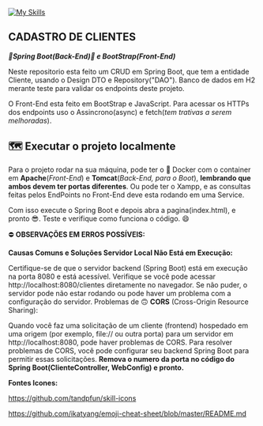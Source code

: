 
[![My Skills](https://skillicons.dev/icons?i=java,spring,javascript,bootstrap,docker&theme=light)](https://skillicons.dev)

CADASTRO DE CLIENTES
---

**_:green_heart:Spring Boot(Back-End):green_heart: e BootStrap(Front-End)_**


Neste repositorio esta feito um CRUD em Spring Boot, que tem a entidade Cliente, usando o Design DTO e Repository("DAO"). Banco de dados em H2 merante teste para validar os endpoints deste projeto.

O Front-End esta feito em BootStrap e JavaScript. Para acessar os HTTPs dos endpoints uso o Assincrono(async) e fetch(_tem trativas a serem melhoradas_).


:world_map: Executar o projeto localmente
---
Para o projeto rodar na sua máquina, pode ter o :whale: Docker com o container em **Apache**(_Front-End_) e **Tomcat**(_Back-End, para o Boot_), **lembrando que ambos devem ter portas diferentes**. Ou pode ter o Xampp, e as consultas feitas pelos EndPoints no Front-End deve esta rodando em uma Service.

Com isso execute o Spring Boot e depois abra a pagina(index.html), e pronto :sunglasses:. Teste e verifique como funciona o código. :smile:

:no_entry: **OBSERVAÇÕES EM ERROS POSSÍVEIS:**

**Causas Comuns e Soluções Servidor Local Não Está em Execução:**

Certifique-se de que o servidor backend (Spring Boot) está em execução na porta 8080 e está acessível. Verifique se você pode acessar http://localhost:8080/clientes diretamente no navegador. Se não puder, o servidor pode não estar rodando ou pode haver um problema com a configuração do servidor. Problemas de :upside_down_face: **CORS**  (Cross-Origin Resource Sharing):

Quando você faz uma solicitação de um cliente (frontend) hospedado em uma origem (por exemplo, file:// ou outra porta) para um servidor em http://localhost:8080, pode haver problemas de CORS. Para resolver problemas de CORS, você pode configurar seu backend Spring Boot para permitir essas solicitações. **Remova o numero da porta no código do Spring Boot(ClienteController, WebConfig) e pronto.**

**Fontes Icones:**

https://github.com/tandpfun/skill-icons

https://github.com/ikatyang/emoji-cheat-sheet/blob/master/README.md
